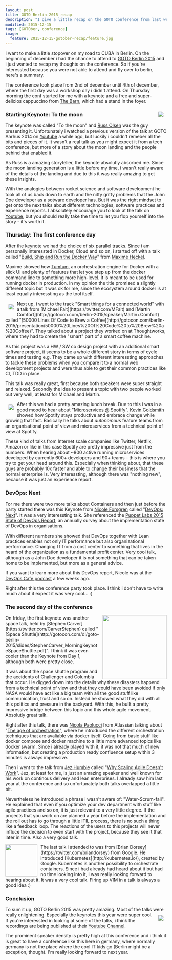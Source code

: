 ```yaml
---
layout: post
title: GOTO Berlin 2015 recap 
description: "I give a little recap on the GOTO conference from last week taken place in Berlin"
modified: 2015-12-15
tags: [GOTOber, conference]
image:
  feature: 2015-12-15-gotober-recap/feature.jpg
---
```


I want to make a little stopover on my road to CUBA in Berlin. On the beginning of december i had the chance to attend to [GOTO Berlin 2015](http://gotocon.com/berlin-2015) and i just wanted to recap my thoughts on the conference. So if you're interessted because you were not able to attend and fly over to berlin, here's a summary.

<!-- more -->

The conference took place from 2nd of december until 4th of december, where the first day was a workshop day i didn't attend. On Thursday morning the conf started for me with a keynote and a free and super-delicios cappuccino from [The Barn](http://barn.bigcartel.com/), which had a stand in the foyer. 

<img style="float:right; padding: 10px;" src="{{site.url}}/images/2015-12-15-gotober-recap/rocket.png">

### Starting Keynote: To the moon

The keynote was called "To the moon" and [Russ Olsen](https://twitter.com/russolsen) was the guy presenting it. Unfortunately i watched a previous version of the talk at GOTO Aarhus 2014 on [Youtube](https://www.youtube.com/watch?v=Z0MbpkYPgM8) a while ago, but luckily i couldn't remeber all the bits and pieces of it. It wasn't a real talk as you might expect it from a tech conference, but more of a story about the moon landing and the people behind that enabled it.

As Russ is a amazing storyteller, the keynote absolutly absorbed me. Since the moon landing generation is a little before my time, i wasn't really aware of the details of the landing and due to this it was really amazing to get these insights.

With the analogies between rocket science and software development he took all of us back down to earth and the nitty gritty problems that the John Doe developer as a sotware developer has. But it was the right mindset to get onto the next talks about different technologies, software practices and experience reports. I absolutely encourage you to look at the talk on [Youtube](https://www.youtube.com/watch?v=Z0MbpkYPgM8), but you should really take the time to let you flop yourself into the story - it's worth it.

### Thursday: The first conference day
After the keynote we had the choice of six parallel [tracks](http://gotocon.com/berlin-2015/schedule/thursday.jsp). Since i am personally interessted in Docker, Cloud and so on, i started off with a talk called "[Build, Ship and Run the Docker Way](http://gotocon.com/dl/goto-berlin-2015/slides/MaximeHeckel_BuildShipAndRunTheDockerWay.pdf)" from [Maxime Heckel](https://twitter.com/MaximeHeckel). 

Maxime showed how [Tumtum](https://www.tutum.co), an orchestration engine for Docker with a slick UI and plenty of features that let you step up from the docker command line to something more high-level. It is meant to be used for running docker in production.
In my opinion the title promised a slightly different topic but it was ok for me, since the ecosystem around docker is at least equally interessting as the tool itself.



<img style="float:left; padding: 10px;" src="{{site.url}}/images/2015-12-15-gotober-recap/coffee.png">
Next up, i went to the track "Smart things for a connected world" with a talk from [Michael Fait](https://twitter.com/MFait) and [Martin Comfort](http://gotocon.com/berlin-2015/speaker/Martin+Comfort) called "[50000 Lines Of Code to Brew a Coffee](http://gotocon.com/berlin-2015/presentation/50000%20Lines%20Of%20Code%20to%20Brew%20a%20Coffee)". They talked about a project they worked on at Thoughtworks, where they had to create the "smart" part of a smart coffee machine. 

As this project was a HW / SW co design project with an additional smart software project, it seems to be a whole different story in terms of cycle times and testing e.g. They came up with different interessting approaches to tackle these problems when you compare it to a normal web development projects and were thus able to get their common practices like CI, TDD in place. 

This talk was really great, first because both speakers were super straight and relaxed. Secondly the idea to present a topic with two people worked out very well, at least for Michael and Martin.


<img style="float:left; padding: 10px;" src="{{site.url}}/images/2015-12-15-gotober-recap/spotify.png">

After this we had a pretty amazing lunch break. Due to this i was in a good mood to hear about "[Microservices @ Spotify](http://gotocon.com/dl/goto-berlin-2015/slides/KevinGoldsmith_MicroservicesSpotify.pdf)". [Kevin Goldsmith](https://twitter.com/KevinGoldsmith) showed how Spotify stays productive and embrace change while growing that fast. Basically he talks about *autonomous* feature teams from an organisational point of view and microservices from a technical point of view at Spotify.

These kind of talks from Internet scale companies like Twitter, Netflix, Amazon or like in this case Spotify are pretty impressive just from the numbers. When hearing about ~800 active running microservices developed by currently 600+ developers and 90+ teams - this is where you try to get your head around this. Especially when thinking about, that these guys are probably 10x faster and able to change their business that the normal enterprise is. Very interessting, although there was "nothing new", because it was just an experience report.

### DevOps: Next
For me there were two more talks about Containers and then just before the party started there was this Keynote from [Nicole Forsgren](https://twitter.com/nicolefv) called "[DevOps: Next](http://gotocon.com/dl/goto-berlin-2015/slides/NicoleForsgren_PartyKeynoteDevOpsNext.pdf)". It was a very interessting talk. She referenced the [Puppet Labs 2015 State of DevOps Report](https://puppetlabs.com/2015-devops-report), an annually survey about the implementation state of DevOps in organisations. 

With different numbers she showed that DevOps together with Lean practices enables not only IT performance but also organizational performance. Changing IT from a cost center to something that lives in the heard of the organization as a fundamental profit center. Very cool talk, although as a John Doe developer it is not something that can be taken home to be implemented, but more as a general advice.

If you want to learn more about this DevOps report, Nicole was at the [DevOps Cafe podcast](http://devopscafe.org/show/2015/11/18/devops-cafe-episode-64-nicole-forsgren.html) a few weeks ago.

Right after this the conference party took place. I think i don't have to write much about it expect it was very cool... :)

### The second day of the conference

<img style="float:right; padding-left: 10px; width:200px;" src="{{site.url}}/images/2015-12-15-gotober-recap/challenger_explosion.jpg">
On friday, the first keynote was another space talk, held by [Stephen Carver](https://twitter.com/CarverStephen) called "[Space Shuttle](http://gotocon.com/dl/goto-berlin-2015/slides/StephenCarver_MorningKeynoteSpaceShuttle.pdf)". I think it was even cooler than the Keynote from Day 1, although both were pretty close. 

It was about the space shuttle program and the accidents of Challenger and Columbia that occur. He digged down into the details why these disasters happend from a technical point of view and that they could have been avoided if only NASA would have act like a big team with all the good stuff like communication, trust and so on. Instead he showed what they did with all this politics and pressure in the backyard. With this, he built a pretty impressive bridge between this topic and this whole agile movement. Absolutly great talk.

Right after this talk, there was [Nicola Paolucci](https://twitter.com/durdn) from Atlassian talking about "[The age of orchestration](http://gotocon.com/dl/goto-berlin-2015/slides/NicolaPaolucci_TheAgeOfOrchestrationFromDockerBasicsToClusterManagement.pdf)", where he introduced the different orchestration techniques that are avaliable via docker itself. Going from basic stuff like docker compose and docker machine to a little more advanced topics like docker swarm. Since i already played with it, it was not that much of new information, but creating a production ready confluence setup within 3 minutes is always impressive.

Then i went to the talk from [Jez Humble](https://twitter.com/jezhumble) called "[Why Scaling Agile Doesn't Work](http://gotocon.com/dl/goto-berlin-2015/slides/JezHumble_WhyScalingAgileDoesntWork.pdf)". Jez, at least for me, is just an amazing speaker and well known for his work on continous delivery and lean enterprises. I already saw him last year at the conference and so unfortunately both talks overlapped a little bit. 

Nevertheless he introduced a phrase i wasn't aware of: "Water-Scrum-fall". He explained that even if you optimize your dev department with stuff like agile practices and so on, it is just relevant to a very little degree. If the projects that you work on are planned a year before the implementation and the roll out has to go through a little ITIL process, there is no such a thing like a feedback loop. The reactions of the users to this projects will never influce the decision to even start with the project, because they see it that later in time. Also a very good talk.

<img style="float:left; padding-right: 10px; width:100px;" src="{{site.url}}/images/2015-12-15-gotober-recap/kubernetes.png">
The last talk i attended to was from [Brian Dorsey](https://twitter.com/briandorsey) from Google. He introduced [Kubernetes](http://kubernetes.io/), created by Google. Kubernetes is another possibility to orchestrate containers. Since i had already had heard about it but had no time looking into it, i was really looking forward to hearing about it. It was a very cool talk. Firing up VIM in a talk is always a good idea :)

### Conclusion

To sum it up, GOTO Berlin 2015 was pretty amazing. Most of the talks were really enlightening. Especially the keynotes this year were super cool. 
<a href="https://www.youtube.com/user/GotoConferences">
<img style="float:right; padding: 10px;" src="{{site.url}}/images/2015-12-15-gotober-recap/youtube.png"></a>
If you're interessted in looking at some of the talks, i think the recordings are being published at their [Youtube Channel](https://www.youtube.com/user/GotoConferences).

The prominent speaker density is pretty high at this conference and i think it is great to have a conference like this here in germany, where normally germany is not the place where the cool IT kids go (Berlin might be a exception, though). I'm really looking forward to next year.
